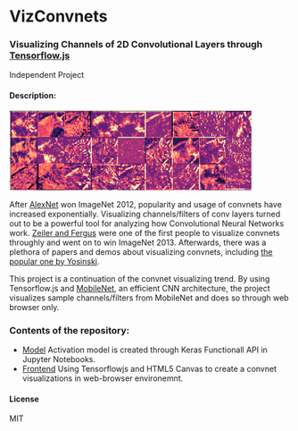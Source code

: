 # VizConvnets
### Visualizing Channels of 2D Convolutional Layers through [Tensorflow.js](https://js.tensorflow.org)
Independent Project

#### Description:
![alt text](https://github.com/mishig25/vizconvnets/raw/master/model/ss.png)

After [AlexNet](https://papers.nips.cc/paper/4824-imagenet-classification-with-deep-convolutional-neural-networks.pdf) won ImageNet 2012, popularity and usage of convnets have increased exponentially.
Visualizing channels/filters of conv layers turned out to be a powerful tool for analyzing how Convolutional Neural Networks work. [Zeiler and Fergus](https://arxiv.org/pdf/1311.2901.pdf) were one of the first people to visualize convnets throughly and went on to win ImageNet 2013.
Afterwards, there was a plethora of papers and demos about visualizing convnets, including [the popular one by Yosinski](http://yosinski.com/deepvis).

This project is a continuation of the convnet visualizing trend. By using Tensorflow.js and [MobileNet](https://arxiv.org/abs/1704.04861), an efficient CNN architecture, the project visualizes sample channels/filters from MobileNet and does so through web browser only.

### Contents of the repository:
* [Model](https://github.com/mishig25/vizconvnets/tree/master/model)
Activation model is created through Keras Functionall API in Jupyter Notebooks.
* [Frontend](https://github.com/mishig25/vizconvnets/tree/master/frontend)
Using Tensorflowjs and HTML5 Canvas to create a convnet visualizations in web-browser environemnt.

#### License
MIT
